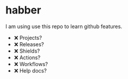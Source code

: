 # habber

I am using use this repo to learn github features.
* :x: Projects? 
* :x: Releases?
* :x: Shields?
* :x: Actions?
* :x: Workflows?
* :x: Help docs?
